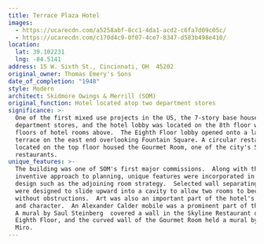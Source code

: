 ```yaml
---
title: Terrace Plaza Hotel
images:
  - https://ucarecdn.com/a5258abf-8cc1-4da1-acd2-c6fa7d09c05c/
  - https://ucarecdn.com/c170d4c9-0f07-4ce7-8347-d583b498e410/
location:
  lat: 39.102231
  lng: -84.5141
address: 15 W. Sixth St., Cincinnati, OH  45202
original_owner: Thomas Emery's Sons
date_of_completion: "1948"
style: Modern
architect: Skidmore Owings & Merrill (SOM)
original_function: Hotel located atop two department stores
significance: >-
  One of the first mixed use projects in the US, the 7-story base housed 2
  department stores, and the hotel lobby was located on the 8th floor with 10
  floors of hotel rooms above.  The Eighth Floor lobby opened onto a landscaped
  terrace on the east end overlooking Fountain Square. A circular restaurant
  located on the top floor housed the Gourmet Room, one of the city's 5-star
  restaurants.
unique_features: >-
  The building was one of SOM's first major commissions.  Along with the
  inventive approach to planning, unique features were incorporated in the
  design such as the adjoining room strategy.  Selected wall separating rooms
  were designed to slide upward into a cavity to allow two rooms to become one
  without obstructions.  Art was also an important part of the hotel's design
  and character.  An Alexander Calder mobile was a prominent part of the lobby.
  A mural by Saul Steinberg  covered a wall in the Skyline Restaurant on the
  Eighth Floor, and the curved wall of the Gourmet Room held a mural by Joan
  Miro.
---
```

